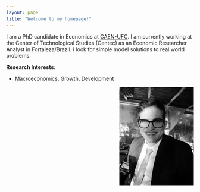```yaml
---
layout: page
title: "Welcome to my homepage!"
---
```


I am a PhD candidate in Economics at [CAEN-UFC](https://caen.ufc.br). I am currently working at the Center of Technological Studies (Centec) as an Economic Researcher Analyst in Fortaleza/Brazil. I look for simple model solutions to real world problems.


**Research Interests**:

- Macroeconomics, Growth, Development
<img src="renan.jpeg" width="200" style="float:right">
